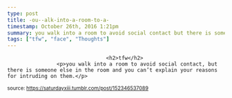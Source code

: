 ```yaml
---
type: post
title: -ou--alk-into-a-room-to-a-
timestamp: October 26th, 2016 1:21pm
summary: you walk into a room to avoid social contact but there is someone else in the room and you can’t explain your reasons for intruding on them
tags: ["tfw", "face", "Thoughts"]
---
```


                
                
                                    <h2>tfw</h2>
                    <p>you walk into a room to avoid social contact, but there is someone else in the room and you can’t explain your reasons for intruding on them.</p>
                
                
                
                
                
                
                                
<small>source: https://saturdayxiii.tumblr.com/post/152346537089</small>